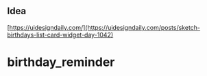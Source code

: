 ## Idea

[https://uidesigndaily.com/](https://uidesigndaily.com/posts/sketch-birthdays-list-card-widget-day-1042)
# birthday_reminder
